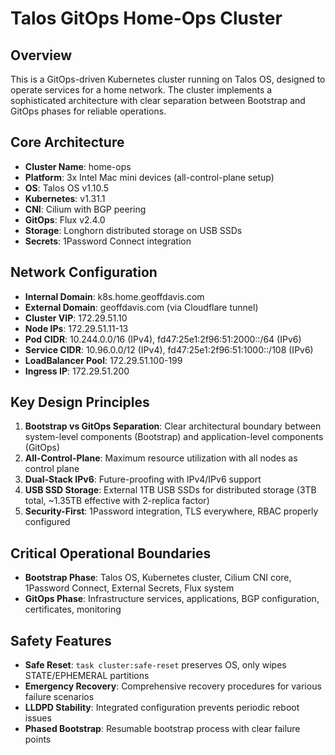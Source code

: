 # Talos GitOps Home-Ops Cluster

## Overview

This is a GitOps-driven Kubernetes cluster running on Talos OS, designed to operate services for a home network. The cluster implements a sophisticated architecture with clear separation between Bootstrap and GitOps phases for reliable operations.

## Core Architecture

- **Cluster Name**: home-ops
- **Platform**: 3x Intel Mac mini devices (all-control-plane setup)
- **OS**: Talos OS v1.10.5
- **Kubernetes**: v1.31.1
- **CNI**: Cilium with BGP peering
- **GitOps**: Flux v2.4.0
- **Storage**: Longhorn distributed storage on USB SSDs
- **Secrets**: 1Password Connect integration

## Network Configuration

- **Internal Domain**: k8s.home.geoffdavis.com
- **External Domain**: geoffdavis.com (via Cloudflare tunnel)
- **Cluster VIP**: 172.29.51.10
- **Node IPs**: 172.29.51.11-13
- **Pod CIDR**: 10.244.0.0/16 (IPv4), fd47:25e1:2f96:51:2000::/64 (IPv6)
- **Service CIDR**: 10.96.0.0/12 (IPv4), fd47:25e1:2f96:51:1000::/108 (IPv6)
- **LoadBalancer Pool**: 172.29.51.100-199
- **Ingress IP**: 172.29.51.200

## Key Design Principles

1. **Bootstrap vs GitOps Separation**: Clear architectural boundary between system-level components (Bootstrap) and application-level components (GitOps)
2. **All-Control-Plane**: Maximum resource utilization with all nodes as control plane
3. **Dual-Stack IPv6**: Future-proofing with IPv4/IPv6 support
4. **USB SSD Storage**: External 1TB USB SSDs for distributed storage (3TB total, ~1.35TB effective with 2-replica factor)
5. **Security-First**: 1Password integration, TLS everywhere, RBAC properly configured

## Critical Operational Boundaries

- **Bootstrap Phase**: Talos OS, Kubernetes cluster, Cilium CNI core, 1Password Connect, External Secrets, Flux system
- **GitOps Phase**: Infrastructure services, applications, BGP configuration, certificates, monitoring

## Safety Features

- **Safe Reset**: `task cluster:safe-reset` preserves OS, only wipes STATE/EPHEMERAL partitions
- **Emergency Recovery**: Comprehensive recovery procedures for various failure scenarios
- **LLDPD Stability**: Integrated configuration prevents periodic reboot issues
- **Phased Bootstrap**: Resumable bootstrap process with clear failure points
